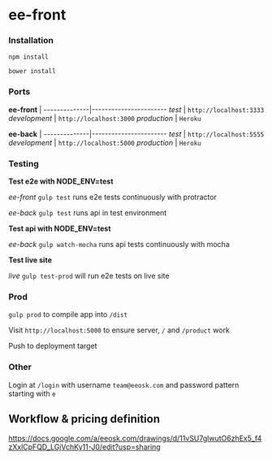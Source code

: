 ee-front
===

### Installation

`npm install`

`bower install`

### Ports

**ee-front**  |
--------------|-----------------------
*test*        | `http://localhost:3333`
*development* | `http://localhost:3000`
*production*  | `Heroku`

**ee-back**   |
--------------|-----------------------
*test*        | `http://localhost:5555`
*development* | `http://localhost:5000`
*production*  | `Heroku`

### Testing

**Test e2e with NODE_ENV=test**

*ee-front*    `gulp test` runs e2e tests continuously with protractor

*ee-back*     `gulp test` runs api in test environment

**Test api with NODE_ENV=test**

*ee-back*     `gulp watch-mocha` runs api tests continuously with mocha


**Test live site**

*live*        `gulp test-prod` will run e2e tests on live site

### Prod

`gulp prod` to compile app into `/dist`

Visit `http://localhost:5000` to ensure server, `/` and `/product` work

Push to deployment target

### Other

Login at `/login` with username `team@eeosk.com` and password pattern starting with `e`

## Workflow & pricing definition

https://docs.google.com/a/eeosk.com/drawings/d/11vSU7glwutO6zhEx5_f4zXxlCpFQD_LGjVchKy11-J0/edit?usp=sharing
